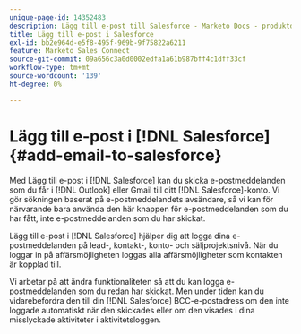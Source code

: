 ```yaml
---
unique-page-id: 14352483
description: Lägg till e-post till Salesforce - Marketo Docs - produktdokumentation
title: Lägg till e-post i Salesforce
exl-id: bb2e964d-e5f8-495f-969b-9f75822a6211
feature: Marketo Sales Connect
source-git-commit: 09a656c3a0d0002edfa1a61b987bff4c1dff33cf
workflow-type: tm+mt
source-wordcount: '139'
ht-degree: 0%

---
```


# Lägg till e-post i [!DNL Salesforce] {#add-email-to-salesforce}

Med Lägg till e-post i [!DNL Salesforce] kan du skicka e-postmeddelanden som du får i [!DNL Outlook] eller Gmail till ditt [!DNL Salesforce]-konto. Vi gör sökningen baserat på e-postmeddelandets avsändare, så vi kan för närvarande bara använda den här knappen för e-postmeddelanden som du har fått, inte e-postmeddelanden som du har skickat.

Lägg till e-post i [!DNL Salesforce] hjälper dig att logga dina e-postmeddelanden på lead-, kontakt-, konto- och säljprojektsnivå. När du loggar in på affärsmöjligheten loggas alla affärsmöjligheter som kontakten är kopplad till.

Vi arbetar på att ändra funktionaliteten så att du kan logga e-postmeddelanden som du redan har skickat. Men under tiden kan du vidarebefordra den till din [!DNL Salesforce] BCC-e-postadress om den inte loggade automatiskt när den skickades eller om den visades i dina misslyckade aktiviteter i aktivitetsloggen.
